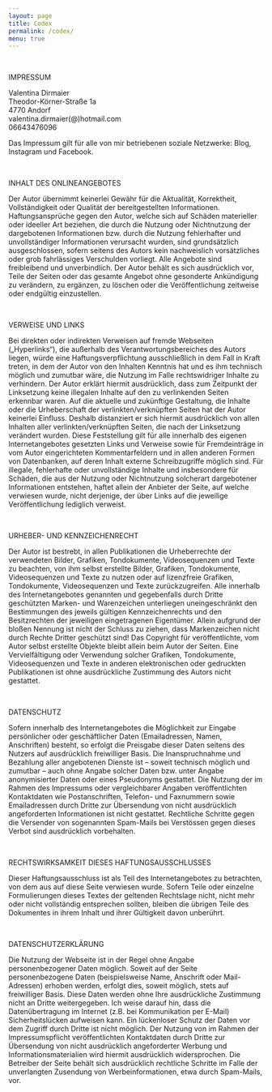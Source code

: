 ```yaml
---
layout: page
title: Codex
permalink: /codex/
menu: true
---
```


&nbsp;

IMPRESSUM

Valentina Dirmaier<br>Theodor-K&ouml;rner-Stra&szlig;e 1a<br>4770 Andorf<br>valentina.dirmaier(@)hotmail.com<br>06643476096

Das Impressum gilt f&uuml;r alle von mir betriebenen soziale Netzwerke: Blog, Instagram und Facebook.

&nbsp;

INHALT DES ONLINEANGEBOTES

Der Autor &uuml;bernimmt keinerlei Gew&auml;hr f&uuml;r die Aktualit&auml;t, Korrektheit, Vollst&auml;ndigkeit oder Qualit&auml;t der bereitgestellten Informationen. Haftungsanspr&uuml;che gegen den Autor, welche sich auf Sch&auml;den materieller oder ideeller Art beziehen, die durch die Nutzung oder Nichtnutzung der dargebotenen Informationen bzw. durch die Nutzung fehlerhafter und unvollst&auml;ndiger Informationen verursacht wurden, sind grunds&auml;tzlich ausgeschlossen, sofern seitens des Autors kein nachweislich vors&auml;tzliches oder grob fahrl&auml;ssiges Verschulden vorliegt. Alle Angebote sind freibleibend und unverbindlich. Der Autor beh&auml;lt es sich ausdr&uuml;cklich vor, Teile der Seiten oder das gesamte Angebot ohne gesonderte Ank&uuml;ndigung zu ver&auml;ndern, zu erg&auml;nzen, zu l&ouml;schen oder die Ver&ouml;ffentlichung zeitweise oder endg&uuml;ltig einzustellen.

&nbsp;

VERWEISE UND LINKS

Bei direkten oder indirekten Verweisen auf fremde Webseiten („Hyperlinks“), die au&szlig;erhalb des Verantwortungsbereiches des Autors liegen, w&uuml;rde eine Haftungsverpflichtung ausschlie&szlig;lich in dem Fall in Kraft treten, in dem der Autor von den Inhalten Kenntnis hat und es ihm technisch m&ouml;glich und zumutbar w&auml;re, die Nutzung im Falle rechtswidriger Inhalte zu verhindern. Der Autor erkl&auml;rt hiermit ausdr&uuml;cklich, dass zum Zeitpunkt der Linksetzung keine illegalen Inhalte auf den zu verlinkenden Seiten erkennbar waren. Auf die aktuelle und zuk&uuml;nftige Gestaltung, die Inhalte oder die Urheberschaft der verlinkten/verkn&uuml;pften Seiten hat der Autor keinerlei Einfluss. Deshalb distanziert er sich hiermit ausdr&uuml;cklich von allen Inhalten aller verlinkten/verkn&uuml;pften Seiten, die nach der Linksetzung ver&auml;ndert wurden. Diese Feststellung gilt f&uuml;r alle innerhalb des eigenen Internetangebotes gesetzten Links und Verweise sowie f&uuml;r Fremdeintr&auml;ge in vom Autor eingerichteten Kommentarfeldern und in allen anderen Formen von Datenbanken, auf deren Inhalt externe Schreibzugriffe m&ouml;glich sind. F&uuml;r illegale, fehlerhafte oder unvollst&auml;ndige Inhalte und insbesondere f&uuml;r Sch&auml;den, die aus der Nutzung oder Nichtnutzung solcherart dargebotener Informationen entstehen, haftet allein der Anbieter der Seite, auf welche verwiesen wurde, nicht derjenige, der &uuml;ber Links auf die jeweilige Ver&ouml;ffentlichung lediglich verweist.

&nbsp;

URHEBER- UND KENNZEICHENRECHT

Der Autor ist bestrebt, in allen Publikationen die Urheberrechte der verwendeten Bilder, Grafiken, Tondokumente, Videosequenzen und Texte zu beachten, von ihm selbst erstellte Bilder, Grafiken, Tondokumente, Videosequenzen und Texte zu nutzen oder auf lizenzfreie Grafiken, Tondokumente, Videosequenzen und Texte zur&uuml;ckzugreifen. Alle innerhalb des Internetangebotes genannten und gegebenfalls durch Dritte gesch&uuml;tzten Marken- und Warenzeichen unterliegen uneingeschr&auml;nkt den Bestimmungen des jeweils g&uuml;ltigen Kennzeichenrechts und den Besitzrechten der jeweiligen eingetragenen Eigent&uuml;mer. Allein aufgrund der blo&szlig;en Nennung ist nicht der Schluss zu ziehen, dass Markenzeichen nicht durch Rechte Dritter gesch&uuml;tzt sind! Das Copyright f&uuml;r ver&ouml;ffentlichte, vom Autor selbst erstellte Objekte bleibt allein beim Autor der Seiten. Eine Vervielf&auml;ltigung oder Verwendung solcher Grafiken, Tondokumente, Videosequenzen und Texte in anderen elektronischen oder gedruckten Publikationen ist ohne ausdr&uuml;ckliche Zustimmung des Autors nicht gestattet.

&nbsp;

DATENSCHUTZ

Sofern innerhalb des Internetangebotes die M&ouml;glichkeit zur Eingabe pers&ouml;nlicher oder gesch&auml;ftlicher Daten (Emailadressen, Namen, Anschriften) besteht, so erfolgt die Preisgabe dieser Daten seitens des Nutzers auf ausdr&uuml;cklich freiwilliger Basis. Die Inanspruchnahme und Bezahlung aller angebotenen Dienste ist – soweit technisch m&ouml;glich und zumutbar – auch ohne Angabe solcher Daten bzw. unter Angabe anonymisierter Daten oder eines Pseudonyms gestattet. Die Nutzung der im Rahmen des Impressums oder vergleichbarer Angaben ver&ouml;ffentlichten Kontaktdaten wie Postanschriften, Telefon- und Faxnummern sowie Emailadressen durch Dritte zur &Uuml;bersendung von nicht ausdr&uuml;cklich angeforderten Informationen ist nicht gestattet. Rechtliche Schritte gegen die Versender von sogenannten Spam-Mails bei Verst&ouml;ssen gegen dieses Verbot sind ausdr&uuml;cklich vorbehalten.

&nbsp;

RECHTSWIRKSAMKEIT DIESES HAFTUNGSAUSSCHLUSSES

Dieser Haftungsausschluss ist als Teil des Internetangebotes zu betrachten, von dem aus auf diese Seite verwiesen wurde. Sofern Teile oder einzelne Formulierungen dieses Textes der geltenden Rechtslage nicht, nicht mehr oder nicht vollst&auml;ndig entsprechen sollten, bleiben die &uuml;brigen Teile des Dokumentes in ihrem Inhalt und ihrer G&uuml;ltigkeit davon unber&uuml;hrt.

&nbsp;

DATENSCHUTZERKL&Auml;RUNG

Die Nutzung der Webseite ist in der Regel ohne Angabe personenbezogener Daten m&ouml;glich. Soweit auf der Seite personenbezogene Daten (beispielsweise Name, Anschrift oder Mail-Adressen) erhoben werden, erfolgt dies, soweit m&ouml;glich, stets auf freiwilliger Basis. Diese Daten werden ohne Ihre ausdr&uuml;ckliche Zustimmung nicht an Dritte weitergegeben. Ich weise darauf hin, dass die Daten&uuml;bertragung im Internet (z.B. bei Kommunikation per E-Mail) Sicherheitsl&uuml;cken aufweisen kann. Ein l&uuml;ckenloser Schutz der Daten vor dem Zugriff durch Dritte ist nicht m&ouml;glich. Der Nutzung von im Rahmen der Impressumspflicht ver&ouml;ffentlichten Kontaktdaten durch Dritte zur &Uuml;bersendung von nicht ausdr&uuml;cklich angeforderter Werbung und Informationsmaterialien wird hiermit ausdr&uuml;cklich widersprochen. Die Betreiber der Seite beh&auml;lt sich ausdr&uuml;cklich rechtliche Schritte im Falle der unverlangten Zusendung von Werbeinformationen, etwa durch Spam-Mails, vor.